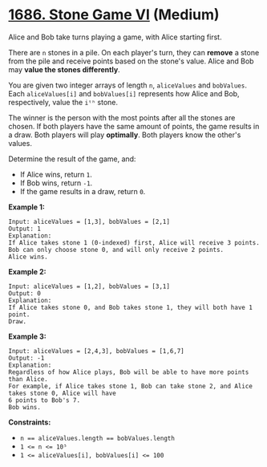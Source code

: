 # [1686. Stone Game VI][link] (Medium)

[link]: https://leetcode.cn/problems/stone-game-vi/

Alice and Bob take turns playing a game, with Alice starting first.

There are `n` stones in a pile. On each player's turn, they can **remove** a stone from the pile and
receive points based on the stone's value. Alice and Bob may **value the stones differently**.

You are given two integer arrays of length `n`, `aliceValues` and `bobValues`. Each `aliceValues[i]`
and `bobValues[i]` represents how Alice and Bob, respectively, value the `iᵗʰ` stone.

The winner is the person with the most points after all the stones are chosen. If both players have
the same amount of points, the game results in a draw. Both players will play **optimally**. Both
players know the other's values.

Determine the result of the game, and:

- If Alice wins, return `1`.
- If Bob wins, return `-1`.
- If the game results in a draw, return `0`.

**Example 1:**

```
Input: aliceValues = [1,3], bobValues = [2,1]
Output: 1
Explanation:
If Alice takes stone 1 (0-indexed) first, Alice will receive 3 points.
Bob can only choose stone 0, and will only receive 2 points.
Alice wins.
```

**Example 2:**

```
Input: aliceValues = [1,2], bobValues = [3,1]
Output: 0
Explanation:
If Alice takes stone 0, and Bob takes stone 1, they will both have 1 point.
Draw.
```

**Example 3:**

```
Input: aliceValues = [2,4,3], bobValues = [1,6,7]
Output: -1
Explanation:
Regardless of how Alice plays, Bob will be able to have more points than Alice.
For example, if Alice takes stone 1, Bob can take stone 2, and Alice takes stone 0, Alice will have
6 points to Bob's 7.
Bob wins.
```

**Constraints:**

- `n == aliceValues.length == bobValues.length`
- `1 <= n <= 10⁵`
- `1 <= aliceValues[i], bobValues[i] <= 100`
